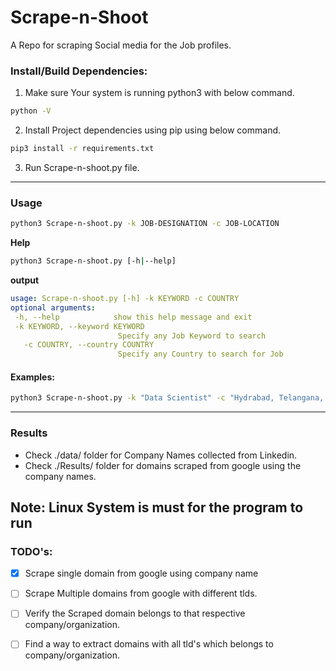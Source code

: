 # Scrape-n-Shoot
A Repo for scraping Social media for the Job profiles.

### Install/Build Dependencies:
1. Make sure Your system is running python3 with below command.
```sh
python -V
```

2. Install Project dependencies using pip using below command.
```sh
pip3 install -r requirements.txt
```

3. Run Scrape-n-shoot.py file.
---
### Usage
```sh
python3 Scrape-n-shoot.py -k JOB-DESIGNATION -c JOB-LOCATION
```
**Help**

```sh
python3 Scrape-n-shoot.py [-h|--help]
```

**output**

```yaml
usage: Scrape-n-shoot.py [-h] -k KEYWORD -c COUNTRY
optional arguments:
 -h, --help            show this help message and exit
 -k KEYWORD, --keyword KEYWORD
                        Specify any Job Keyword to search
   -c COUNTRY, --country COUNTRY
                        Specify any Country to search for Job
```
#### Examples:
```sh 
python3 Scrape-n-shoot.py -k "Data Scientist" -c "Hydrabad, Telangana, India"
```
---
### Results
-  Check ./data/ folder for Company Names collected from Linkedin.
-  Check ./Results/ folder for domains scraped from google using the company names.

**Note:** Linux System is must for the program to run
---
### TODO's:

- [x] Scrape single domain from google using company name
- [ ] Scrape Multiple domains from google with different tlds.
- [ ] Verify the Scraped domain belongs to that respective company/organization.
- [ ] Find a way to extract domains with all tld's which belongs to company/organization.

   
